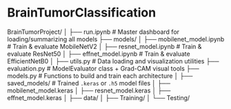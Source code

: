 # BrainTumorClassification

BrainTumorProject/
│
├── run.ipynb                  # Master dashboard for loading/summarizing all models
├── models/
│   ├── mobilenet_model.ipynb  # Train & evaluate MobileNetV2
│   ├── resnet_model.ipynb     # Train & evaluate ResNet50
│   ├── effnet_model.ipynb     # Train & evaluate EfficientNetB0
│
├── utils.py                   # Data loading and visualization utilities
├── evaluation.py              # ModelEvaluator class + Grad-CAM visual tools
├── models.py                  # Functions to build and train each architecture
│
├── saved_models/              # Trained `.keras` or `.h5` model files
│   ├── mobilenet_model.keras
│   ├── resnet_model.keras
│   ├── effnet_model.keras
│
├── data/
│   ├── Training/
│   └── Testing/

